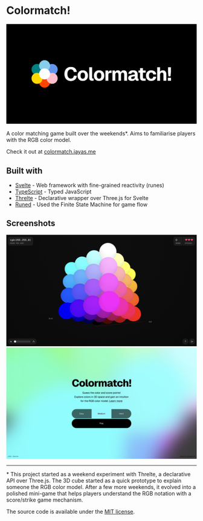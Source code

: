 # Colormatch!

![Thumbnail](static/og.png)

A color matching game built over the weekends\*. Aims to familiarise players with the RGB color model.

Check it out at [colormatch.jayas.me](https://colormatch.jayas.me)

## Built with

- [Svelte](https://svelte.dev/) - Web framework with fine-grained reactivity (runes)
- [TypeScript](https://www.typescriptlang.org/) - Typed JavaScript
- [Threlte](https://threlte.xyz/) - Declarative wrapper over Three.js for Svelte
- [Runed](https://runed.dev/) - Used the Finite State Machine for game flow

## Screenshots

![Screenshot of the game](static/screenshot_1.png)
![Screenshot of the main menu](static/screenshot_2.png)

---

\* This project started as a weekend experiment with Threlte, a declarative API over Three.js.
The 3D cube started as a quick prototype to explain someone the RGB color model.
After a few more weekends, it evolved into a polished mini-game that helps players understand the RGB notation with a score/strike game mechanism.

The source code is available under the [MIT license](LICENSE).
